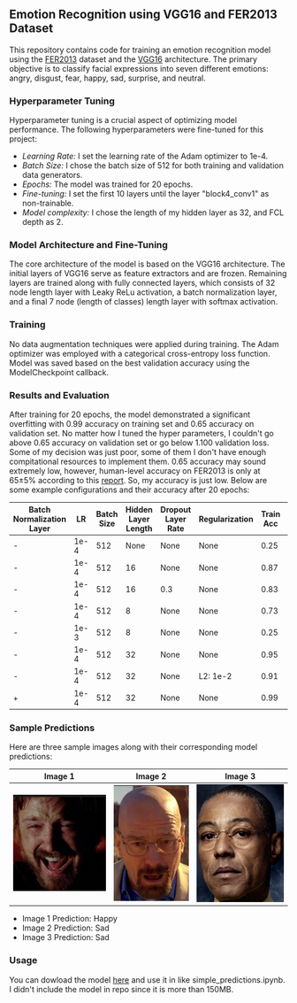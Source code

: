 ## Emotion Recognition using VGG16 and FER2013 Dataset

This repository contains code for training an emotion recognition model using the [FER2013](https://www.kaggle.com/datasets/msambare/fer2013) dataset and the [VGG16](https://arxiv.org/abs/1409.1556) architecture. The primary objective is to classify facial expressions into seven different emotions: angry, disgust, fear, happy, sad, surprise, and neutral.

### Hyperparameter Tuning
Hyperparameter tuning is a crucial aspect of optimizing model performance. The following hyperparameters were fine-tuned for this project:
- *Learning Rate:* I set the learning rate of the Adam optimizer to 1e-4.
- *Batch Size:* I chose the batch size of 512 for both training and validation data generators.
- *Epochs:* The model was trained for 20 epochs.
- *Fine-tuning:* I set the first 10 layers until the layer "block4_conv1" as non-trainable.
- *Model complexity:* I chose the length of my hidden layer as 32, and FCL depth as 2.

### Model Architecture and Fine-Tuning
The core architecture of the model is based on the VGG16 architecture. The initial layers of VGG16 serve as feature extractors and are frozen. Remaining layers are trained along with fully connected layers, which consists of 32 node length layer with Leaky ReLu activation, a batch normalization layer, and a final 7 node (length of classes) length layer with softmax activation.

### Training
No data augmentation techniques were applied during training. The Adam optimizer was employed with a categorical cross-entropy loss function. Model was saved based on the best validation accuracy using the ModelCheckpoint callback.

### Results and Evaluation
After training for 20 epochs, the model demonstrated a significant overfitting with 0.99 accuracy on training set and 0.65 accuracy on validation set. No matter how I tuned the hyper parameters, I couldn't go above 0.65 accuracy on validation set or go below 1.100 validation loss. Some of my decision was just poor, some of them I don't have enough compitational resources to implement them. 0.65 accuracy may sound extremely low, however, human-level accuracy on FER2013 is only at 65±5% according to this [report](http://cs230.stanford.edu/projects_winter_2020/reports/32610274.pdf). So, my accuracy is just low. Below are some example configurations and their accuracy after 20 epochs:

| Batch Normalization Layer | LR | Batch Size | Hidden Layer Length | Dropout Layer Rate | Regularization | Train Acc | Val Acc |
| ------------------------- | -- | ---------- | ------------------- | ------------------ | -------------- | --------- | ------- |
|-| 1e-4 | 512 | None | None | None | 0.25 | 0.25 |
|-| 1e-4 | 512 | 16 | None | None | 0.87 | 0.62 |
|-| 1e-4 | 512 | 16 | 0.3 | None | 0.83 | 0.62 |
|-| 1e-4 | 512 | 8 | None | None | 0.73 | 0.60 |
|-| 1e-3 | 512 | 8 | None | None | 0.25 | 0.25 |
|-| 1e-4 | 512 | 32 | None | None | 0.95 | 0.63 |
|-| 1e-4 | 512 | 32 | None | L2: 1e-2 | 0.91 | 0.61 |
|+| 1e-4 | 512 | 32 | None | None | 0.99 | 0.65 |

### Sample Predictions
Here are three sample images along with their corresponding model predictions:

| Image 1 | Image 2 | Image 3 |
| ------- | ------- | ------- |
| ![Image 1](images/jp.png) | ![Image 2](images/ww.png) | ![Image 3](images/gus.png) |

- Image 1 Prediction: Happy
- Image 2 Prediction: Sad
- Image 3 Prediction: Sad

### Usage
You can dowload the model [here](https://drive.google.com/file/d/1PJ2Q8NgIRdRXREB37UyivO6Vsm9_7dH3/view?usp=sharing) and use it in like simple_predictions.ipynb. I didn't include the model in repo since it is more than 150MB.
